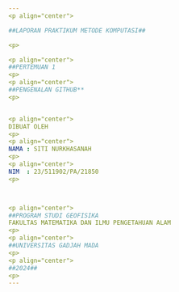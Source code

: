 ```yaml
---
<p align="center">

##LAPORAN PRAKTIKUM METODE KOMPUTASI##

<p>

<p align="center">
##PERTEMUAN 1   
<p>
<p align="center">
##PENGENALAN GITHUB**  
<p>


<p align="center">
DIBUAT OLEH  
<p>
<p align="center">
NAMA : SITI NURKHASANAH  
<p>
<p align="center">
NIM  : 23/511902/PA/21850  
<p>  



<p align="center">
##PROGRAM STUDI GEOFISIKA
FAKULTAS MATEMATIKA DAN ILMU PENGETAHUAN ALAM
<p>
<p align="center">
##UNIVERSITAS GADJAH MADA  
<p>
<p align="center">
##2024##
<p>
---
```






